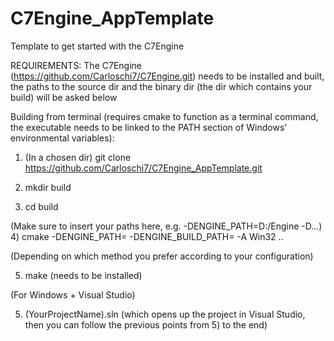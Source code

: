 # C7Engine_AppTemplate
Template to get started with the C7Engine



REQUIREMENTS: The C7Engine (https://github.com/Carloschi7/C7Engine.git) needs to be installed and built,
the paths to the source dir and the binary dir
(the dir which contains your build) will be asked below



Building from terminal (requires cmake to function as a terminal command, 
the executable needs to be linked to the PATH section of Windows' environmental variables):



1) (In a chosen dir) git clone https://github.com/Carloschi7/C7Engine_AppTemplate.git



2) mkdir build



3) cd build



(Make sure to insert your paths here, e.g. -DENGINE_PATH=D:/Engine -D...)
4) cmake -DENGINE_PATH=<YourEngineSourcePath> -DENGINE_BUILD_PATH=<YourEngineBinaryPath> -A Win32 ..



(Depending on which method you prefer according to your configuration)




5) make (needs to be installed)



(For Windows + Visual Studio)
  
5) (YourProjectName).sln (which opens up the project in Visual Studio, then you can follow the previous
points from 5) to the end)

